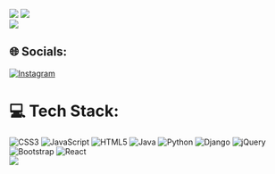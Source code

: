 ![](https://github-readme-stats.vercel.app/api?username=ayush-Shandilya&theme=transparent&hide_border=false&include_all_commits=true&count_private=true)
![](https://github-readme-streak-stats.herokuapp.com/?user=ayush-Shandilya&theme=transparent&hide_border=false)<br/>
![](https://github-readme-stats.vercel.app/api/top-langs/?username=ayush-Shandilya&theme=transparent&hide_border=false&include_all_commits=true&count_private=true&layout=compact)</br>
## 🌐 Socials:
[![Instagram](https://img.shields.io/badge/Instagram-%23E4405F.svg?logo=Instagram&logoColor=white)](https://instagram.com/iamayushshandilya) 
# 💻 Tech Stack:
![CSS3](https://img.shields.io/badge/css3-%231572B6.svg?style=plastic&logo=css3&logoColor=white) ![JavaScript](https://img.shields.io/badge/javascript-%23323330.svg?style=plastic&logo=javascript&logoColor=%23F7DF1E) ![HTML5](https://img.shields.io/badge/html5-%23E34F26.svg?style=plastic&logo=html5&logoColor=white) ![Java](https://img.shields.io/badge/java-%23ED8B00.svg?style=plastic&logo=java&logoColor=white) ![Python](https://img.shields.io/badge/python-3670A0?style=plastic&logo=python&logoColor=ffdd54) ![Django](https://img.shields.io/badge/django-%23092E20.svg?style=plastic&logo=django&logoColor=white) ![jQuery](https://img.shields.io/badge/jquery-%230769AD.svg?style=plastic&logo=jquery&logoColor=white) ![Bootstrap](https://img.shields.io/badge/bootstrap-%23563D7C.svg?style=plastic&logo=bootstrap&logoColor=white) ![React](https://img.shields.io/badge/react-%2320232a.svg?style=plastic&logo=react&logoColor=%2361DAFB)</br>
[![](https://visitcount.itsvg.in/api?id=ayush-Shandilya&icon=0&color=0)](https://visitcount.itsvg.in)
